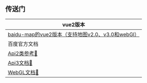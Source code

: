 ## 传送门

| vue2版本       | 
| ------------- |
|[baidu-map的vue2版本（支持地图v2.0、v3.0和webGl）](https://yangjianfei.github.io/vue2-baidu-map/)|
|百度官方文档|
|[Api2类参考🏹](https://lbsyun.baidu.com/cms/jsapi/reference/jsapi_reference.html#a2b0)|
| [Api3文档🏹](https://lbsyun.baidu.com/index.php?title=jspopular3.0)|
| [WebGL文档🏹](https://lbsyun.baidu.com/index.php?title=jspopularGL)|